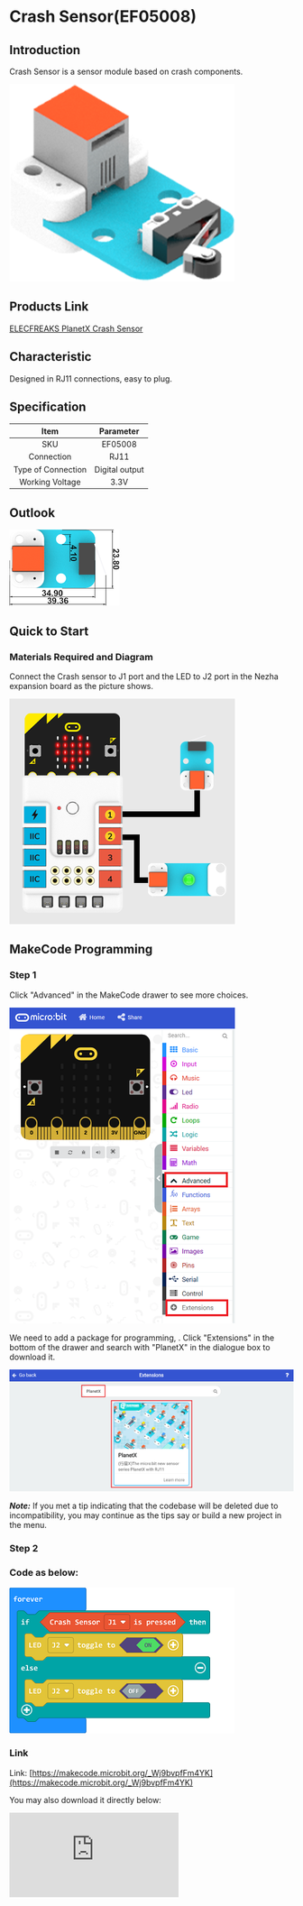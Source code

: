 # Crash Sensor(EF05008)

## Introduction

Crash Sensor is a sensor module based on crash components.

![](./images/05008_01.png)

## Products Link

[ELECFREAKS PlanetX Crash Sensor](https://shop.elecfreaks.com/products/elecfreaks-planetx-crash-sensor?_pos=1&_sid=38525dd40&_ss=r)

## Characteristic

 Designed in RJ11 connections, easy to plug.

## Specification


Item | Parameter
:-: | :-:
SKU|EF05008
Connection|RJ11
Type of Connection|Digital output
Working Voltage|3.3V

## Outlook



![](./images/05008_02.png)

## Quick to Start


### Materials Required and Diagram

 Connect the Crash sensor to J1 port and the LED to J2 port in the Nezha expansion board as the picture shows.


![](./images/05008_03.png)

## MakeCode Programming


### Step 1

Click "Advanced" in the MakeCode drawer to see more choices.

![](./images/05001_04.png)

We need to add a package for programming, . Click "Extensions" in the bottom of the drawer and search with "PlanetX" in the dialogue box to download it.

![](./images/05001_05.png)

***Note:*** If you met a tip indicating that the codebase will be deleted due to incompatibility, you may continue as the tips say or build a new project in the menu.

### Step 2

### Code as below:

![](./images/05008_06.png)


### Link
Link: [https://makecode.microbit.org/_Wj9bvpfFm4YK](https://makecode.microbit.org/_Wj9bvpfFm4YK)

You may also download it directly below:


<div
    style={{
        position: 'relative',
        paddingBottom: '60%',
        overflow: 'hidden',
    }}
>
    <iframe
        src="https://makecode.microbit.org/_DdAU5d4kMJDh"
        frameborder="0"
        sandbox="allow-popups allow-forms allow-scripts allow-same-origin"
        style={{
            position: 'absolute',
            width: '100%',
            height: '100%',
        }}
    />
</div>


### Result
 The LED lights on if the crash switch was pressed or it lights off.

## Python Programming



### Step 1

Download the package and unzip it: [PlanetX_MicroPython](https://github.com/lionyhw/PlanetX_MicroPython/archive/master.zip)

Go to   [Python editor](https://python.microbit.org/v/2.0)

![](./images/05001_07.png)

We need to add enum.py and crash.py for programming. Click "Load/Save" and then click "Show Files (1)" to see more choices, click "Add file" to add enum.py and crash.py from the unzipped package of PlanetX_MicroPython.

![](./images/05001_08.png)
![](./images/05001_09.png)
![](./images/05008_10.png)

### Step 2

### Reference

```
from microbit import *
from enum import *
from crash import *
crash = CRASH(J1)

while True:
    button = crash.crash_is_pressed()
    if(button == True):
        display.show(Image.HAPPY)
    else:
        display.show(Image.SAD)
```


### Result
 A smile face displays on the micro:bit while the crash switch being pressed or the micro:bit displays a sad face.

## Relevant File


## Technique File
